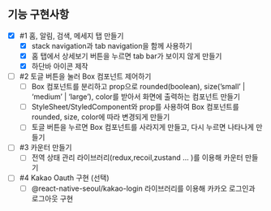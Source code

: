 ## 기능 구현사항

- [x] #1 홈, 알림, 검색, 메세지 탭 만들기
  - [x] stack navigation과 tab navigation을 함께 사용하기
  - [x] 홈 탭에서 상세보기 버튼을 누르면 tab bar가 보이지 않게 만들기
  - [x] 하단바 아이콘 제작
- [ ] #2 토글 버튼을 눌러 Box 컴포넌트 제어하기
  - [ ] Box 컴포넌트를 분리하고 prop으로 rounded(boolean), size(’small’ | ‘medium’ | ‘large’), color를 받아서 화면에 출력하는 컴포넌트 만들기
  - [ ] StyleSheet/StyledComponent와 prop를 사용하여 Box 컴포넌트를 rounded, size, color에 따라 변경되게 만들기
  - [ ] 토글 버튼을 누르면 Box 컴포넌트를 사라지게 만들고, 다시 누르면 나타나게 만들기
- [ ] #3 카운터 만들기
  - [ ] 전역 상태 관리 라이브러리(redux,recoil,zustand … )를 이용해 카운터 만들기
- [ ] #4 Kakao Oauth 구현 (선택)
  - [ ] @react-native-seoul/kakao-login 라이브러리를 이용해 카카오 로그인과 로그아웃 구현
